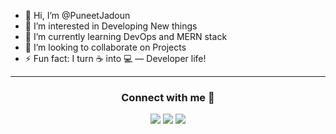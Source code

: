 - 👋 Hi, I’m @PuneetJadoun  
- 👀 I’m interested in Developing New things  
- 🌱 I’m currently learning DevOps and MERN stack  
- 💞️ I’m looking to collaborate on Projects  
- ⚡ Fun fact: I turn ☕ into 💻 — Developer life!
  

---

<h3 align="center">Connect with me 🤝</h3>
<p align="center">
  <a href="https://www.linkedin.com/in/puneet--kumar--singh/" target="_blank" style="text-decoration:none;">
    <img src="https://img.shields.io/badge/LinkedIn-blue?style=for-the-badge&logo=linkedin" />
  </a>
  <a href="mailto:punitku624@gmail.com" target="_blank" style="text-decoration:none;">
    <img src="https://img.shields.io/badge/Gmail-D14836?style=for-the-badge&logo=gmail&logoColor=white" />
  </a>
  <a href="https://twitter.com" target="_blank" style="text-decoration:none;">
    <img src="https://img.shields.io/badge/Twitter-1DA1F2?style=for-the-badge&logo=twitter&logoColor=white" />
  </a>
</p>

<!---
PuneetJadoun/PuneetJadoun is a ✨ special ✨ repository because its `README.md` (this file) appears on your GitHub profile.
You can click the Preview link to take a look at your changes.
--->

